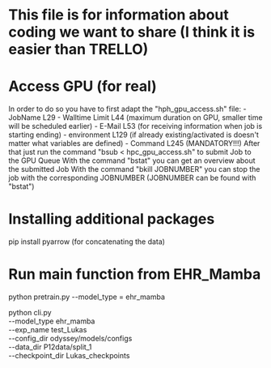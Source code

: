# This file is for information about coding we want to share (I think it is easier than TRELLO)

# Access GPU (for real)
In order to do so you have to first adapt the "hph_gpu_access.sh" file:
	- JobName L29
	- Walltime Limit L44 (maximum duration on GPU, smaller time will be scheduled earlier)
	- E-Mail L53 (for receiving information when job is starting ending)
	- environment L129 (if already existing/activated is doesn't matter what variables are defined)
	- Command L245 (MANDATORY!!!)
After that just run the command "bsub < hpc_gpu_access.sh" to submit Job to the GPU Queue
With the command "bstat" you can get an overview about the submitted Job
With the command "bkill JOBNUMBER" you can stop the job with the corresponding JOBNUMBER (JOBNUMBER can be found with "bstat")

# Installing additional packages
pip install pyarrow (for concatenating the data)

# Run main function from EHR_Mamba
python pretrain.py --model_type = ehr_mamba 

python cli.py \
  --model_type ehr_mamba \
  --exp_name test_Lukas \
  --config_dir odyssey/models/configs \
  --data_dir P12data/split_1 \
  --checkpoint_dir Lukas_checkpoints